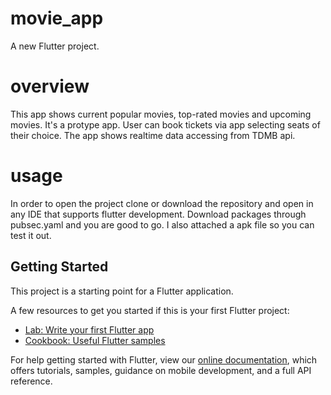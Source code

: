 # movie_app

A new Flutter project.
# overview
This app shows current popular movies, top-rated movies and upcoming movies. It's a protype app. User can book tickets via app selecting seats of their choice. The app shows
realtime data accessing from TDMB api.

# usage
In order to open the project clone or download the repository and open in any IDE that supports flutter development. Download packages through pubsec.yaml and you are good to go.
I also attached a apk file so you can test it out.

## Getting Started

This project is a starting point for a Flutter application.

A few resources to get you started if this is your first Flutter project:

- [Lab: Write your first Flutter app](https://flutter.dev/docs/get-started/codelab)
- [Cookbook: Useful Flutter samples](https://flutter.dev/docs/cookbook)

For help getting started with Flutter, view our
[online documentation](https://flutter.dev/docs), which offers tutorials,
samples, guidance on mobile development, and a full API reference.
